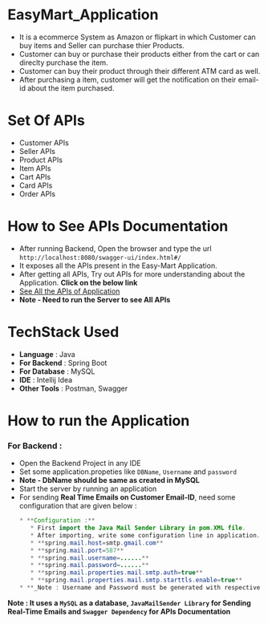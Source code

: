 # EasyMart_Application
* It is a ecommerce System as Amazon or flipkart in which Customer can buy items and Seller can purchase thier Products.
* Customer can buy or purchase their products either from the cart or can direclty purchase the item.
* Customer can buy their product through their different ATM card as well.
* After purchasing a item, customer will get the notification on their email-id about the item purchased.

# Set Of APIs
* Customer APIs
* Seller APIs
* Product APIs
* Item APIs
* Cart APIs
* Card APIs
* Order APIs

# How to See APIs Documentation
* After running Backend, Open the browser and type the url `http://localhost:8080/swagger-ui/index.html#/` 
* It exposes all the APIs present in the Easy-Mart Application.
* After getting all APIs, Try out APIs for more understanding about the Application. **Click on the below link**
* [See All the APIs of Application](http://localhost:8080/swagger-ui/index.html#/)
* **Note - Need to run the Server to see All APIs**

# TechStack Used
* **Language** : Java
* **For Backend** : Spring Boot
* **For Database** : MySQL
* **IDE** : Intellij Idea
* **Other Tools** : Postman, Swagger


# How to run the Application

### For Backend :
* Open the Backend Project in any IDE
* Set some application.propeties like `DBName`, `Username` and `password`
* **Note - DbName should be same as created in MySQL**
* Start the server by running an application
* For sending **Real Time Emails on Customer Email-ID**, need some configuration that are given below :
     ```Java
     * **Configuration :**
        * First import the Java Mail Sender Library in pom.XML file.
        * After importing, write some configuration line in application.properties inside resource folder of an application.
        * **spring.mail.host=smtp.gmail.com**
        * **spring.mail.port=587**
        * **spring.mail.username=......**
        * **spring.mail.password=......**
        * **spring.mail.properties.mail.smtp.auth=true**
        * **spring.mail.properties.mail.smtp.starttls.enable=true**
    * **_Note : Username and Password must be generated with respective Email-ID with App password that will find inside setting of           respective Email-ID_.**

**Note : It uses a `MySQL` as a database, `JavaMailSender Library` for Sending Real-Time Emails and  `Swagger Dependency` for APIs Documentation**

